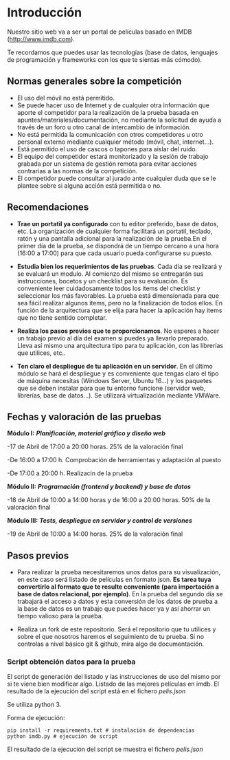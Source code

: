 # Introducción
Nuestro sitio web va a ser un portal de películas basado en IMDB (http://www.imdb.com).

Te recordamos que puedes usar las tecnologías (base de datos, lenguajes de programación y frameworks con los que te sientas más cómodo).

## Normas generales sobre la competición
- El uso del móvil no está permitido.
- Se puede hacer uso de Internet y de cualquier otra información que aporte el competidor para la realización de la prueba basada en apuntes/materiales/documentación, no mediante la solicitud de ayuda a través de un foro u otro canal de intercambio de información.
- No está permitida la comunicación con otros competidores u otro personal externo mediante cualquier método (móvil, chat, internet…). 
- Está permitido el uso de cascos o tapones para aislar del ruido.
- El equipo del competidor estará monitorizado y la sesión de trabajo grabada por un sistema de gestión remota para evitar acciones contrarias a las normas de la competición.
- El competidor puede consultar al jurado ante cualquier duda que se le plantee sobre si alguna acción está permitida o no.

## Recomendaciones
- **Trae un portatil ya configurado** con tu editor preferido, base de datos, etc. La organización de cualquier forma facilitará un portatil, teclado, ratón y una pantalla adicional para la realización de la prueba.En el primer día de la prueba, se dispondrá de un tiempo cercano a una hora (16:00 a 17:00) para que cada usuario pueda configurarse su puesto.

- **Estudia bien los requerimientos de las pruebas**. Cada día se realizará y se evaluará un modulo. Al comienzo del mismo se entregarán sus instrucciones, bocetos y un checklist para su evaluación. Es conveniente leer cuidadosamente todos los items del checklist y seleccionar los más favorables. La prueba está dimensionada para que sea fácil realizar algunos items, pero no la finalización de todos ellos. En función de la arquitectura que se elija para hacer la aplicación hay items que no tiene sentido completar. 

- **Realiza los pasos previos que te proporcionamos**. No esperes a hacer un trabajo previo al día del examen si puedes ya llevarlo preparado. Lleva así mismo una arquitectura tipo para tu aplicación, con las librerías que utilices, etc..

- **Ten claro el despliegue de tu aplicación en un servidor**. En el último módulo se hará el despliegue y es conveniente que tengas claro el tipo de máquina necesitas (Windows Server, Ubuntu 16...) y los paquetes que se deben instalar para que tu entorno funcione (servidor web, librerías, base de datos...). Se utilizará virtualización mediante VMWare.

## Fechas y valoración de las pruebas
**Módulo I:** ***Planificación, material gráfico y diseño web***

-17 de Abril de 17:00 a 20:00 horas. 25% de la valoración final

-De 16:00 a 17:00 h. Comprobación de herramientas y adaptación al puesto

-De 17:00 a 20:00 h. Realizacin de la prueba

**Módulo II:** ***Programación (frontend y backend) y base de datos***

-18 de Abril de 10:00 a 14:00 horas y de 16:00 a 20:00 horas. 50% de la valoración final

**Módulo III:** ***Tests, despliegue en servidor y control de versiones***

-19 de Abril de 10:00 a 14:00 horas. 25% de la valoración final


## Pasos previos
 - Para realizar la prueba necesitaremos unos datos para su visualización, en este caso será listado de películas en formato json. **Es tarea tuya convertirlo al formato que te resulte conveniente (para importación a base de datos relacional, por ejemplo)**. En la prueba del segundo día se trabajará el acceso a datos y esta conversión de los datos de prueba a la base de datos es un trabajo que puedes hacer ya y así ahorrar un tiempo valioso para la prueba.
 
 - Realiza un fork de este repositorio. Será el repositorio que tu utilices y sobre el que nosotros haremos el seguimiento de tu prueba. Si no controlas a nivel básico git & github, mira algo de documentación.
 
### Script obtención datos para la prueba
El script de generación del listado y las instrucciones de uso del mismo por si te viene bien modificar algo.
Listado de las mejores películas en imdb. El resultado de la ejecución del script está en el fichero *pelis.json*

Se utiliza python 3. 

Forma de ejecución:
```
pip install -r requirements.txt # instalación de dependencias
python imdb.py # ejecución de script
```

El resultado de la ejecución del script se muestra el fichero *pelis.json*
